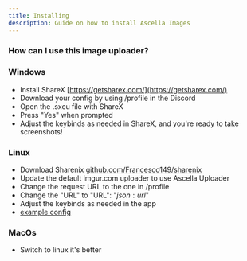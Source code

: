 ```yaml
---
title: Installing
description: Guide on how to install Ascella Images
---
```


### How can I use this image uploader?

### Windows

- Install ShareX [https://getsharex.com/](https://getsharex.com/)
- Download your config by using /profile in the Discord
- Open the .sxcu file with ShareX
- Press "Yes" when prompted
- Adjust the keybinds as needed in ShareX, and you're ready to take screenshots!

### Linux

- Download Sharenix [github.com/Francesco149/sharenix](https://github.com/Francesco149/sharenix)
- Update the default imgur.com uploader to use Ascella Uploader
- Change the request URL to the one in /profile
- Change the "URL" to "URL": "$json:url$"
- Adjust the keybinds as needed in the app
- [example config](https://gist.github.com/Tricked-dev/c717c68d19068d0c7bcc9d3cd500d189)

### MacOs

- Switch to linux it's better
